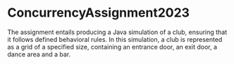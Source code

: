 # ConcurrencyAssignment2023
The assignment entails producing a Java simulation of a club, ensuring that it follows defined behavioral rules. In this simulation, a club is represented as a grid of a specified size, containing an entrance door, an exit door, a dance area and a bar. 
